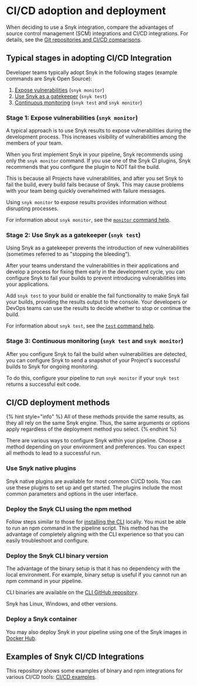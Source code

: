 # CI/CD adoption and deployment

When deciding to use a Snyk integration, compare the advantages of source control management (SCM) integrations and CI/CD integrations. For details, see the [Git repositories and CI/CD comparisons](../../git-repository-and-ci-cd-integrations-comparisons.md).

## Typical stages in adopting CI/CD Integration

Developer teams typically adopt Snyk in the following stages (example commands are Snyk Open Source):

1. [Expose vulnerabilities](ci-cd-adoption-and-deployment.md#stage-1-expose-vulnerabilities-snyk-monitor) (`snyk monitor`)
2. [Use Snyk as a gatekeeper](ci-cd-adoption-and-deployment.md#stage-2-use-snyk-as-a-gatekeeper-snyk-test) (`snyk test`)
3. [Continuous monitoring](ci-cd-adoption-and-deployment.md#stage-3-continuous-monitoring-snyk-test-and-snyk-monitor) (`snyk test` and `snyk monitor`)

### Stage 1: Expose vulnerabilities (`snyk monitor`)

A typical approach is to use Snyk results to expose vulnerabilities during the development process. This increases visibility of vulnerabilities among the members of your team.

When you first implement Snyk in your pipeline, Snyk recommends using only the `snyk monitor` command. If you use one of the Snyk CI plugins, Snyk recommends that you configure the plugin to NOT fail the build.

This is because all Projects have vulnerabilities, and after you set Snyk to fail the build, every build fails because of Snyk. This may cause problems with your team being quickly overwhelmed with failure messages.

Using `snyk monitor` to expose results provides information without disrupting processes.

For information about `snyk monitor`, see the [`monitor` command help](../../../snyk-cli/commands/monitor.md).

### Stage 2: Use Snyk as a gatekeeper (`snyk test`)

Using Snyk as a gatekeeper prevents the introduction of new vulnerabilities (sometimes referred to as "stopping the bleeding").

After your teams understand the vulnerabilities in their applications and develop a process for fixing them early in the development cycle, you can configure Snyk to fail your builds to prevent introducing vulnerabilities into your applications.

Add `snyk test` to your build or enable the fail functionality to make Snyk fail your builds, providing the results output to the console. Your developers or DevOps teams can use the results to decide whether to stop or continue the build.

For information about `snyk test`, see the [`test` command help](../../../snyk-cli/commands/test.md).

### Stage 3: Continuous monitoring (`snyk test` and `snyk monitor`)

After you configure Snyk to fail the build when vulnerabilities are detected, you can configure Snyk to send a snapshot of your Project's successful builds to Snyk for ongoing monitoring.

To do this, configure your pipeline to run `snyk monitor` if your `snyk test` returns a successful exit code.

## CI/CD deployment methods

{% hint style="info" %}
All of these methods provide the same results, as they all rely on the same Snyk engine. Thus, the same arguments or options apply regardless of the deployment method you select.
{% endhint %}

There are various ways to configure Snyk within your pipeline. Choose a method depending on your environment and preferences. You can expect all methods to lead to a successful run.

### **Use Snyk native plugins**

Snyk native plugins are available for most common CI/CD tools. You can use these plugins to set up and get started. The plugins include the most common parameters and options in the user interface.

### **Deploy the Snyk CLI using the npm method**

Follow steps similar to those for [installing the CLI](../../../snyk-cli/install-or-update-the-snyk-cli/) locally. You must be able to run an npm command in the pipeline script. This method has the advantage of completely aligning with the CLI experience so that you can easily troubleshoot and configure.

### **Deploy the Snyk CLI binary version**

The advantage of the binary setup is that it has no dependency with the local environment. For example, binary setup is useful if you cannot run an npm command in your pipeline.

CLI binaries are available on the [CLI GitHub repository](https://github.com/snyk/cli/tags).

Snyk has Linux, Windows, and other versions.

### **Deploy a Snyk container**

You may also deploy Snyk in your pipeline using one of the Snyk images in [Docker Hub](https://hub.docker.com/r/snyk/snyk).

## Examples of Snyk CI/CD Integrations

This repository shows some examples of binary and npm integrations for various CI/CD tools: [CI/CD examples](https://github.com/snyk-labs/snyk-cicd-integration-examples).
